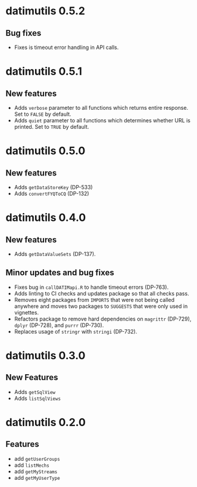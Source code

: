 # datimutils 0.5.2

## Bug fixes
* Fixes is timeout error handling in API calls.


# datimutils 0.5.1

## New features
* Adds `verbose` parameter to all functions which returns entire response. Set to `FALSE` by default.
* Adds `quiet` parameter to all functions which determines whether URL is printed. Set to `TRUE` by default.

# datimutils 0.5.0

## New features
* Adds `getDataStoreKey` (DP-533)
* Adds `convertFYQToCQ` (DP-132)

# datimutils 0.4.0

## New features
* Adds `getDataValueSets` (DP-137).

## Minor updates and bug fixes
* Fixes bug in `callDATIMapi.R` to handle timeout errors (DP-763).
* Adds linting to CI checks and updates package so that all checks pass.
* Removes eight packages from `IMPORTS` that were not being called anywhere and moves two packages to `SUGGESTS` that were only used in vignettes.
* Refactors package to remove hard dependencies on `magrittr` (DP-729), `dplyr` (DP-728), and `purrr` (DP-730).
* Replaces usage of `stringr` with `stringi` (DP-732).

# datimutils 0.3.0

## New Features
* Adds `getSqlView`
* Adds `listSqlViews`

# datimutils 0.2.0

## Features

* add `getUserGroups`
* add `listMechs`
* add `getMyStreams`
* add `getMyUserType`
